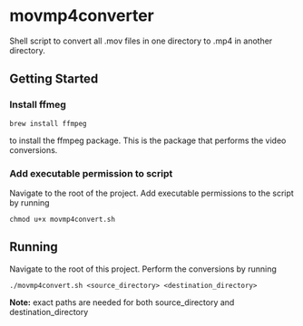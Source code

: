 # movmp4converter
Shell script to convert all .mov files in one directory to .mp4 in another directory.

## Getting Started
### Install ffmeg
```
brew install ffmpeg
```
to install the ffmpeg package. This is the package that performs the video conversions.

### Add executable permission to script
Navigate to the root of the project. Add executable permissions to the script by running
```
chmod u+x movmp4convert.sh
```

## Running
Navigate to the root of this project. Perform the conversions by running
```
./movmp4convert.sh <source_directory> <destination_directory>
```
**Note:** exact paths are needed for both source_directory and destination_directory